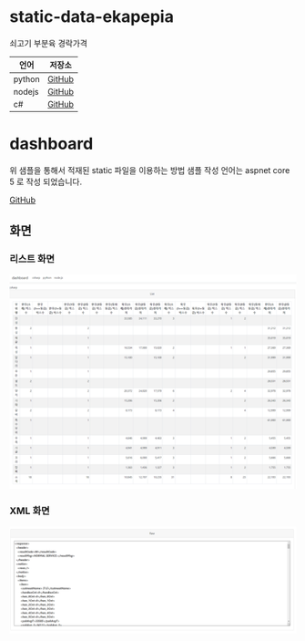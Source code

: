# static-data-ekapepia
쇠고기 부분육 경락가격 

언어 | 저장소
------------ | -------------
python | [GitHub](https://github.com/data-go-kr/static-data-ekapepia-python)
nodejs | [GitHub](https://github.com/data-go-kr/static-data-ekapepia-nodejs)
c# | [GitHub](https://github.com/data-go-kr/static-data-ekapepia-csharp)

# dashboard

위 샘플을 통해서 적재된 static 파일을 이용하는 방법 샘플
작성 언어는 aspnet core 5 로 작성 되었습니다.

[GitHub](https://github.com/data-go-kr/static-data-ekapepia-dashboard)

## 화면

### 리스트 화면
![GitHub Logo](/images/capture01.png)

### XML 화면
![GitHub Logo](/images/capture02.png)

